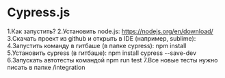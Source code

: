 # Cypress.js
1.Как запустить? 
2.Установить node.js: https://nodejs.org/en/download/
3.Скачать проект из github и открыть в IDE (например, sublime):
4.Запустить команду в гитбаше (в папке cypress): npm install
5.Установить cypress (в гитбаше): npm install cypress --save-dev
6.Запускать автотесты командой npm run test
7.Все новые тесты нужно писать в папке /integration
